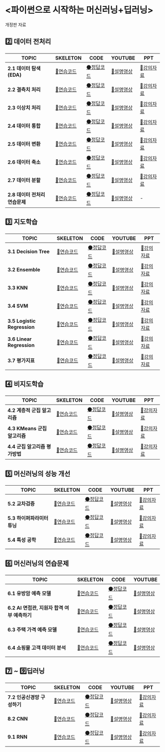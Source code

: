 # <파이썬으로 시작하는 머신러닝+딥러닝>
개정판 자료

## :two: 데이터 전처리
TOPIC | SKELETON | CODE | YOUTUBE | PPT
---|---|---|---|---
**2.1 데이터 탐색(EDA)** |[:radio_button:연습코드]() | [:black_circle:정답코드]() | [:movie_camera:설명영상]() | [:page_facing_up:강의자료]() 
**2.2 결측치 처리** |[:radio_button:연습코드]() | [:black_circle:정답코드]() | [:movie_camera:설명영상]() | [:page_facing_up:강의자료]() 
**2.3 이상치 처리** |[:radio_button:연습코드]() | [:black_circle:정답코드]() | [:movie_camera:설명영상]() | [:page_facing_up:강의자료]() 
**2.4 데이터 통합** |[:radio_button:연습코드]() | [:black_circle:정답코드]() | [:movie_camera:설명영상]() | [:page_facing_up:강의자료]() 
**2.5 데이터 변환** |[:radio_button:연습코드]() | [:black_circle:정답코드]() | [:movie_camera:설명영상]() | [:page_facing_up:강의자료]() 
**2.6 데이터 축소** |[:radio_button:연습코드]() | [:black_circle:정답코드]() | [:movie_camera:설명영상]() | [:page_facing_up:강의자료]() 
**2.7 데이터 분할** |[:radio_button:연습코드]() | [:black_circle:정답코드]() | [:movie_camera:설명영상]() | [:page_facing_up:강의자료]() 
**2.8 데이터 전처리 연습문제** |[:radio_button:연습코드]() | [:black_circle:정답코드]() | [:movie_camera:설명영상]() | -

## :three: 지도학습
TOPIC | SKELETON | CODE | YOUTUBE | PPT
---|---|---|---|---
**3.1 Decision Tree** |[:radio_button:연습코드]() | [:black_circle:정답코드]() | [:movie_camera:설명영상]() | [:page_facing_up:강의자료]()
**3.2 Ensemble** |[:radio_button:연습코드]() | [:black_circle:정답코드]() | [:movie_camera:설명영상]() | [:page_facing_up:강의자료]() 
**3.3 KNN** |[:radio_button:연습코드]() | [:black_circle:정답코드]() | [:movie_camera:설명영상]() | [:page_facing_up:강의자료]() 
**3.4 SVM** |[:radio_button:연습코드]() | [:black_circle:정답코드]() | [:movie_camera:설명영상]() | [:page_facing_up:강의자료]() 
**3.5 Logistic Regression** |[:radio_button:연습코드]() | [:black_circle:정답코드]() | [:movie_camera:설명영상]() | [:page_facing_up:강의자료]() 
**3.6 Linear Regression** |[:radio_button:연습코드]() | [:black_circle:정답코드]() | [:movie_camera:설명영상]() | [:page_facing_up:강의자료]() 
**3.7 평가지표** |[:radio_button:연습코드]() | [:black_circle:정답코드]() | [:movie_camera:설명영상]() | [:page_facing_up:강의자료]() 



## :four: 비지도학습
TOPIC | SKELETON | CODE | YOUTUBE | PPT
---|---|---|---|---
**4.2 계층적 군집 알고리즘** |[:radio_button:연습코드](https://github.com/zzhining/python_ml_dl2/blob/main/4_2_agglomerative_clustering_skeleton.ipynb) | [:black_circle:정답코드](https://github.com/zzhining/python_ml_dl2/blob/main/answer/4_2_agglomerative_clustering.ipynb) | [:movie_camera:설명영상]() | [:page_facing_up:강의자료]() 
**4.3 KMeans 군집 알고리즘** |[:radio_button:연습코드](https://github.com/zzhining/python_ml_dl2/blob/main/4_3_kmeans_clustering_skeleton.ipynb) | [:black_circle:정답코드](https://github.com/zzhining/python_ml_dl2/blob/main/answer/4_3_kmeans_clustering.ipynb) | [:movie_camera:설명영상]() | [:page_facing_up:강의자료]() 
**4.4 군집 알고리즘 평가방법** |[:radio_button:연습코드](https://github.com/zzhining/python_ml_dl2/blob/main/4_4_kmeans_silhouettet_skeleton.ipynb) | [:black_circle:정답코드](https://github.com/zzhining/python_ml_dl2/blob/main/answer/4_4_kmeans_silhouettet.ipynb) | [:movie_camera:설명영상]() | [:page_facing_up:강의자료]() 


## :five: 머신러닝의 성능 개선
TOPIC | SKELETON | CODE | YOUTUBE | PPT
---|---|---|---|---
**5.2 교차검증** |[:radio_button:연습코드](https://github.com/zzhining/python_ml_dl2/blob/main/5_2_cross_validation_skeleton.ipynb) | [:black_circle:정답코드](https://github.com/zzhining/python_ml_dl2/blob/main/answer/5_2_cross_validation.ipynb) | [:movie_camera:설명영상]() | [:page_facing_up:강의자료]() 
**5.3 하이퍼파라미터 튜닝** |[:radio_button:연습코드](https://github.com/zzhining/python_ml_dl2/blob/main/5_3_hyperparameter_skeleton.ipynb) | [:black_circle:정답코드](https://github.com/zzhining/python_ml_dl2/blob/main/answer/5_3_hyperparameter.ipynb) | [:movie_camera:설명영상]() | [:page_facing_up:강의자료]() 
**5.4 특성 공학** |[:radio_button:연습코드](https://github.com/zzhining/python_ml_dl2/blob/main/5_4_feature_engineering_skeleton.ipynb) | [:black_circle:정답코드](https://github.com/zzhining/python_ml_dl2/blob/main/answer/5_4_feature_engineering.ipynb) | [:movie_camera:설명영상]() | [:page_facing_up:강의자료]() 


## :six: 머신러닝의 연습문제
TOPIC | SKELETON | CODE | YOUTUBE 
---|---|---|---
**6.1 유방암 예측 모델** |[:radio_button:연습코드]() | [:black_circle:정답코드]() | [:movie_camera:설명영상]() 
**6.2 AI 면접관, 지원자 합격 여부 예측하기** |[:radio_button:연습코드]() | [:black_circle:정답코드]() | [:movie_camera:설명영상]() 
**6.3 주택 가격 예측 모델** |[:radio_button:연습코드]() | [:black_circle:정답코드]() | [:movie_camera:설명영상]() 
**6.4 쇼핑몰 고객 데이터 분석** |[:radio_button:연습코드]() | [:black_circle:정답코드]() | [:movie_camera:설명영상]() 


## :seven: ~ :nine:딥러닝
TOPIC | SKELETON | CODE | YOUTUBE | PPT
---|---|---|---|---
**7.2 인공신경망 구성하기** |[:radio_button:연습코드]() | [:black_circle:정답코드]() | [:movie_camera:설명영상]() | [:page_facing_up:강의자료]()
**8.2 CNN** |[:radio_button:연습코드]() | [:black_circle:정답코드]() | [:movie_camera:설명영상]() | [:page_facing_up:강의자료]()
**9.1 RNN** |[:radio_button:연습코드]() | [:black_circle:정답코드]() | [:movie_camera:설명영상]() | [:page_facing_up:강의자료]()
